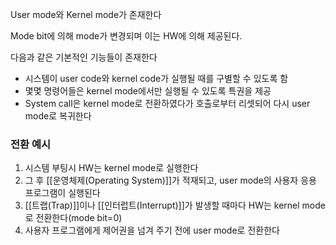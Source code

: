 
User mode와 Kernel mode가 존재한다

Mode bit에 의해 mode가 변경되며 이는 HW에 의해 제공된다.

다음과 같은 기본적인 기능들이 존재한다 
+ 시스템이 user code와 kernel code가 실행될 때를 구별할 수 있도록 함
+ 몇몇 명령어들은 kernel mode에서만 실행될 수 있도록 특권을 제공
+ System call은 kernel mode로 전환하였다가 호출로부터 리셋되어 다시 user mode로 복귀한다


### 전환 예시
1. 시스템 부팅시 HW는 kernel mode로 실행한다
2. 그 후 [[운영체제(Operating System)]]가 적재되고, user mode의 사용자 응용 프로그램이 실행된다
3. [[트랩(Trap)]]이나 [[인터럽트(Interrupt)]]가 발생할 때마다 HW는 kernel mode로 전환한다(mode bit=0)
4. 사용자 프로그램에게 제어권을 넘겨 주기 전에 user mode로 전환한다

